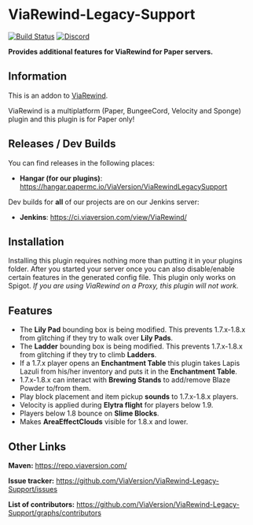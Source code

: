 # ViaRewind-Legacy-Support
[![Build Status](https://github.com/ViaVersion/ViaRewind-Legacy-Support/actions/workflows/build.yml/badge.svg?branch=master)](https://github.com/ViaVersion/ViaRewind/actions)
[![Discord](https://img.shields.io/badge/chat-on%20discord-blue.svg)](https://viaversion.com/discord)

**Provides additional features for ViaRewind for Paper servers.**

## Information

This is an addon to [ViaRewind](https://github.com/ViaVersion/ViaRewind).

ViaRewind is a multiplatform (Paper, BungeeCord, Velocity and Sponge) plugin and this plugin is for Paper only!

Releases / Dev Builds
-

You can find releases in the following places:

- **Hangar (for our plugins)**: https://hangar.papermc.io/ViaVersion/ViaRewindLegacySupport

Dev builds for **all** of our projects are on our Jenkins server:

- **Jenkins**: https://ci.viaversion.com/view/ViaRewind/

## Installation

Installing this plugin requires nothing more than putting it in your plugins folder. After you started your server once you can also disable/enable certain features in the generated config file. This plugin only works on Spigot. *If you are using ViaRewind on a Proxy, this plugin will not work.*

## Features

- The **Lily Pad** bounding box is being modified. This prevents 1.7.x-1.8.x from glitching if they try to walk over **Lily Pads**.
- The **Ladder** bounding box is being modified. This prevents 1.7.x-1.8.x from glitching if they try to climb **Ladders**.
- If a 1.7.x player opens an **Enchantment Table** this plugin takes Lapis Lazuli from his/her inventory and puts it in the **Enchantment Table**.
- 1.7.x-1.8.x can interact with **Brewing Stands** to add/remove Blaze Powder to/from them.
- Play block placement and item pickup **sounds** to 1.7.x-1.8.x players.
- Velocity is applied during **Elytra flight** for players below 1.9.
- Players below 1.8 bounce on **Slime Blocks**.
- Makes **AreaEffectClouds** visible for 1.8.x and lower.

Other Links
-
**Maven:** https://repo.viaversion.com/

**Issue tracker:** https://github.com/ViaVersion/ViaRewind-Legacy-Support/issues

**List of contributors:** https://github.com/ViaVersion/ViaRewind-Legacy-Support/graphs/contributors
